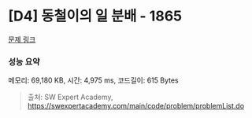 # [D4] 동철이의 일 분배 - 1865 

[문제 링크](https://swexpertacademy.com/main/code/problem/problemDetail.do?contestProbId=AV5LuHfqDz8DFAXc) 

### 성능 요약

메모리: 69,180 KB, 시간: 4,975 ms, 코드길이: 615 Bytes



> 출처: SW Expert Academy, https://swexpertacademy.com/main/code/problem/problemList.do